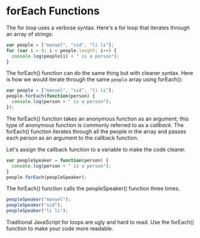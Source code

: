 # forEach Functions

The for loop uses a verbose syntax. Here's a for loop that iterates through an array of strings:

```javascript
var people = ["manuel", "sid", "li li"];
for (var i = 0; i < people.length; i++) {
  console.log(people[i] + " is a person");
}
```

The forEach() function can do the same thing but with cleaner syntax. Here is how we would iterate through the same `people` array using forEach():

```javascript
var people = ["manuel", "sid", "li li"];
people.forEach(function(person) {
  console.log(person + " is a person");
});
```

The forEach() function takes an anonymous function as an argument; this type of anonymous function is commonly referred to as a *callback*.  The forEach() function iterates through all the people in the array and passes each person as an argument to the callback function.  

Let's assign the callback function to a variable to make the code clearer.

```javascript
var peopleSpeaker = function(person) {
  console.log(person + " is a person");
}
people.forEach(peopleSpeaker);
```

The forEach() function calls the peopleSpeaker() function three times.

```javascript
peopleSpeaker("manuel");
peopleSpeaker("sid");
peopleSpeaker("li li");
```

Traditional JavaScript for loops are ugly and hard to read.  Use the forEach() function to make your code more readable.

